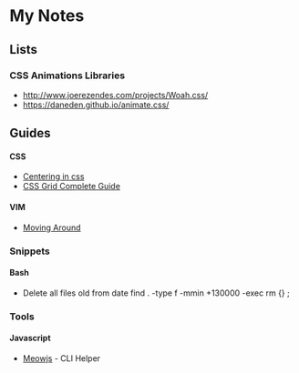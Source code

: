 # My Notes


## Lists

### CSS Animations Libraries
- http://www.joerezendes.com/projects/Woah.css/
- https://daneden.github.io/animate.css/

## Guides

#### CSS
-	[Centering in css](https://css-tricks.com/centering-css-complete-guide/)
- [CSS Grid Complete Guide](https://css-tricks.com/snippets/css/complete-guide-grid/)

#### VIM 
- [Moving Around](http://vim.wikia.com/wiki/Moving_around)

### Snippets
#### Bash

- Delete all files old from date
		find . -type f -mmin +130000 -exec rm {} \;

### Tools
#### Javascript

- [Meowjs](https://github.com/sindresorhus/meow) - CLI Helper
